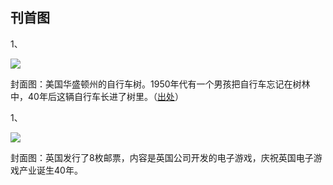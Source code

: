 ## 刊首图

1、

![](https://www.wangbase.com/blogimg/asset/202002/bg2020020707.jpg)

封面图：美国华盛顿州的自行车树。1950年代有一个男孩把自行车忘记在树林中，40年后这辆自行车长进了树里。（[出处](https://www.thevintagenews.com/2016/08/29/the-real-story-behind-a-boy-left-his-bike-chained-to-a-tree-when-he-went-away-to-war-in-1914/)）

1、

![](https://www.wangbase.com/blogimg/asset/202002/bg2020020301.jpg)

封面图：英国发行了8枚邮票，内容是英国公司开发的电子游戏，庆祝英国电子游戏产业诞生40年。
